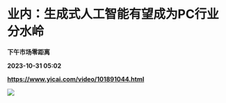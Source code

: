 # 业内：生成式人工智能有望成为PC行业分水岭
**下午市场零距离**

**2023-10-31 05:02**

**https://www.yicai.com/video/101891044.html**

![](http://imgcdn.yicai.com/vms-new/2023/10/9b3e2dd8-c74a-4a0f-be96-03ff2d1638ee_rDHd.jpg)